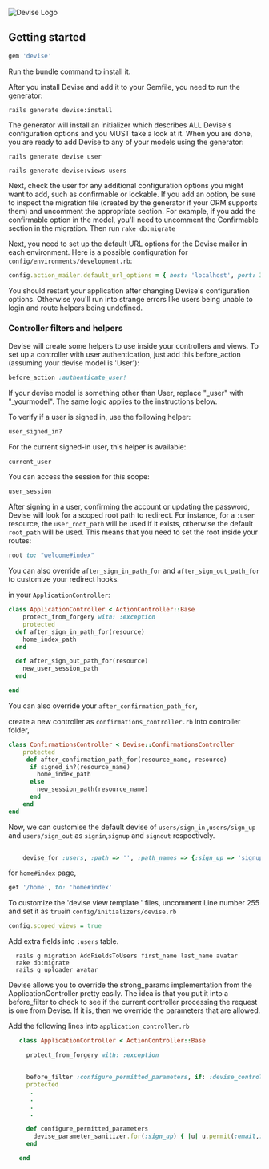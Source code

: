 ![Devise Logo](https://raw.github.com/plataformatec/devise/master/devise.png)

## Getting started

```ruby
gem 'devise'
```

Run the bundle command to install it.

After you install Devise and add it to your Gemfile, you need to run the generator:

```console
rails generate devise:install
```

The generator will install an initializer which describes ALL Devise's configuration options and you MUST take a look at it. When you are done, you are ready to add Devise to any of your models using the generator:

```console
rails generate devise user
```

```console
rails generate devise:views users
```

Next, check the user for any additional configuration options you might want to add, such as confirmable or lockable. If you add an option, be sure to inspect the migration file (created by the generator if your ORM supports them) and uncomment the appropriate section.  For example, if you add the confirmable option in the model, you'll need to uncomment the Confirmable section in the migration. Then run `rake db:migrate`

Next, you need to set up the default URL options for the Devise mailer in each environment. Here is a possible configuration for `config/environments/development.rb`:

```ruby
config.action_mailer.default_url_options = { host: 'localhost', port: 3000 }
```

You should restart your application after changing Devise's configuration options. Otherwise you'll run into strange errors like users being unable to login and route helpers being undefined.

### Controller filters and helpers

Devise will create some helpers to use inside your controllers and views. To set up a controller with user authentication, just add this before_action (assuming your devise model is 'User'):

```ruby
before_action :authenticate_user!
```

If your devise model is something other than User, replace "_user" with "_yourmodel". The same logic applies to the instructions below.

To verify if a user is signed in, use the following helper:

```ruby
user_signed_in?
```

For the current signed-in user, this helper is available:

```ruby
current_user
```

You can access the session for this scope:

```ruby
user_session
```

After signing in a user, confirming the account or updating the password, Devise will look for a scoped root path to redirect. For instance, for a `:user` resource, the `user_root_path` will be used if it exists, otherwise the default `root_path` will be used. This means that you need to set the root inside your routes:

```ruby
root to: "welcome#index"
```

You can also override `after_sign_in_path_for` and `after_sign_out_path_for` to customize your redirect hooks.

in your `ApplicationController`:

```ruby
class ApplicationController < ActionController::Base
    protect_from_forgery with: :exception
    protected
  def after_sign_in_path_for(resource)
    home_index_path
  end

  def after_sign_out_path_for(resource)
    new_user_session_path
  end

end
```

You can also override your `after_confirmation_path_for`,

create a new controller as `confirmations_controller.rb` into controller folder,


```ruby
class ConfirmationsController < Devise::ConfirmationsController
	protected
	 def after_confirmation_path_for(resource_name, resource)
      if signed_in?(resource_name)
        home_index_path
      else
        new_session_path(resource_name)
      end
    end
end

```

Now, we can customise the default devise of  `users/sign_in` ,`users/sign_up` and `users/sign_out` as `signin`,`signup` and `signout` respectively. 

```ruby
   
    devise_for :users, :path => '', :path_names => {:sign_up => 'signup', :sign_in => 'signin', :sign_out => 'signout'}
  ```


  for `home#index` page,

  ```ruby
  get '/home', to: 'home#index'
  ```

  To customize the 'devise view template ' files, uncomment Line number 255  and set it as `true`in `config/initializers/devise.rb`

  ```ruby
  config.scoped_views = true
  ```


  Add extra fields into `:users` table.

```console
  rails g migration AddFieldsToUsers first_name last_name avatar
  rake db:migrate
  rails g uploader avatar
```

 Devise allows you to override the strong_params implementation from the ApplicationController pretty easily. The idea is that you put it into a before_filter to check to see if the current controller processing the request is one from Devise. If it is, then we override the parameters that are allowed.

Add the following lines into `application_controller.rb `

 ```ruby
    class ApplicationController < ActionController::Base

      protect_from_forgery with: :exception

      
      before_filter :configure_permitted_parameters, if: :devise_controller?
      protected
       .
       .
       .
       .

      def configure_permitted_parameters
        devise_parameter_sanitizer.for(:sign_up) { |u| u.permit(:email,:password,:first_name, :last_name, :avatar) }
      end

    end
```
